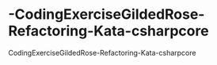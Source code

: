 # -CodingExerciseGildedRose-Refactoring-Kata-csharpcore
 CodingExerciseGildedRose-Refactoring-Kata-csharpcore
